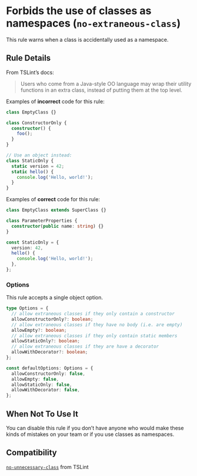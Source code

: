 # Forbids the use of classes as namespaces (`no-extraneous-class`)

This rule warns when a class is accidentally used as a namespace.

## Rule Details

From TSLint’s docs:

> Users who come from a Java-style OO language may wrap their utility functions in an extra class,
> instead of putting them at the top level.

Examples of **incorrect** code for this rule:

```ts
class EmptyClass {}

class ConstructorOnly {
  constructor() {
    foo();
  }
}

// Use an object instead:
class StaticOnly {
  static version = 42;
  static hello() {
    console.log('Hello, world!');
  }
}
```

Examples of **correct** code for this rule:

```ts
class EmptyClass extends SuperClass {}

class ParameterProperties {
  constructor(public name: string) {}
}

const StaticOnly = {
  version: 42,
  hello() {
    console.log('Hello, world!');
  },
};
```

### Options

This rule accepts a single object option.

```ts
type Options = {
  // allow extraneous classes if they only contain a constructor
  allowConstructorOnly?: boolean;
  // allow extraneous classes if they have no body (i.e. are empty)
  allowEmpty?: boolean;
  // allow extraneous classes if they only contain static members
  allowStaticOnly?: boolean;
  // allow extraneous classes if they are have a decorator
  allowWithDecorator?: boolean;
};

const defaultOptions: Options = {
  allowConstructorOnly: false,
  allowEmpty: false,
  allowStaticOnly: false,
  allowWithDecorator: false,
};
```

## When Not To Use It

You can disable this rule if you don’t have anyone who would make these kinds of mistakes on your
team or if you use classes as namespaces.

## Compatibility

[`no-unnecessary-class`](https://palantir.github.io/tslint/rules/no-unnecessary-class/) from TSLint
